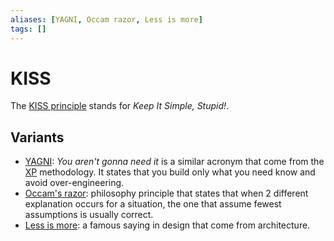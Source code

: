 ```yaml
---
aliases: [YAGNI, Occam razor, Less is more]
tags: []
---
```


# KISS

The [KISS principle](https://wikipedia.org/wiki/kiss_principle) stands for *Keep It Simple, Stupid!*.

## Variants

- [YAGNI](https://wikipedia.org/wiki/you_aren%27t_gonna_need_it): *You aren't gonna need it* is a similar acronym that come from the [XP](../../../project-management/agile/xp.md) methodology. It states that you build only what you need know and avoid over-engineering.
- [Occam's razor](https://wikipedia.org/wiki/occam%27s_razor): philosophy principle that states that when 2 different explanation occurs for a situation, the one that assume fewest assumptions is usually correct.
- [Less is more](https://wikipedia.org/wiki/minimalism#design,_architecture,_and_spaces): a famous saying in design that come from architecture.